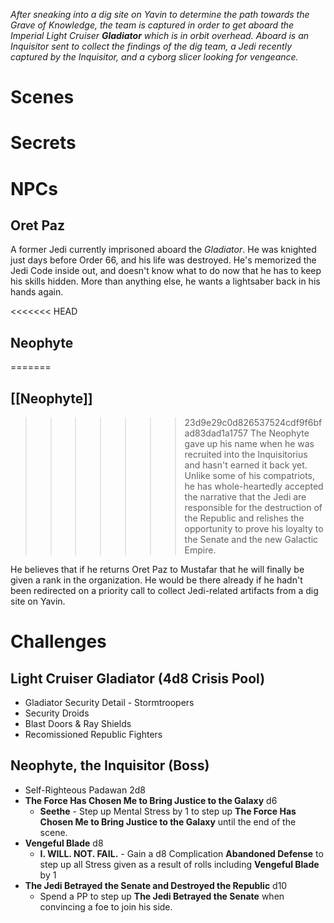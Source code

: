 *After sneaking into a dig site on Yavin to determine the path towards the Grave of Knowledge, the team is captured in order to get aboard the Imperial Light Cruiser **Gladiator** which is in orbit overhead.  Aboard is an Inquisitor sent to collect the findings of the dig team, a Jedi recently captured by the Inquisitor, and a cyborg slicer looking for vengeance.*

# Scenes
# Secrets
# NPCs
## Oret Paz
A former Jedi currently imprisoned aboard the *Gladiator*.  He was knighted just days before Order 66, and his life was destroyed.  He's memorized the Jedi Code inside out, and doesn't know what to do now that he has to keep his skills hidden.  More than anything else, he wants a lightsaber back in his hands again.

<<<<<<< HEAD
## Neophyte
=======
## [[Neophyte]]
>>>>>>> 23d9e29c0d826537524cdf9f6bfad83dad1a1757
The Neophyte gave up his name when he was recruited into the Inquisitorius and hasn't earned it back yet.  Unlike some of his compatriots, he has whole-heartedly accepted the narrative that the Jedi are responsible for the destruction of the Republic and relishes the opportunity to prove his loyalty to the Senate and the new Galactic Empire.

He believes that if he returns Oret Paz to Mustafar that he will finally be given a rank in the organization.  He would be there already if he hadn't been redirected on a priority call to collect Jedi-related artifacts from a dig site on Yavin.

# Challenges
## Light Cruiser Gladiator (4d8 Crisis Pool)
- Gladiator Security Detail - Stormtroopers
- Security Droids
- Blast Doors & Ray Shields
- Recomissioned Republic Fighters

## Neophyte, the Inquisitor (Boss)
- Self-Righteous Padawan 2d8
- **The Force Has Chosen Me to Bring Justice to the Galaxy** d6
	- **Seethe** - Step up Mental Stress by 1 to step up **The Force Has Chosen Me to Bring Justice to the Galaxy** until the end of the scene.
- **Vengeful Blade** d8
	- **I. WILL. NOT. FAIL.** - Gain a d8 Complication **Abandoned Defense** to step up all Stress given as a result of rolls including **Vengeful Blade** by 1
- **The Jedi Betrayed the Senate and Destroyed the Republic** d10
	- Spend a PP to step up **The Jedi Betrayed the Senate** when convincing a foe to join his side.